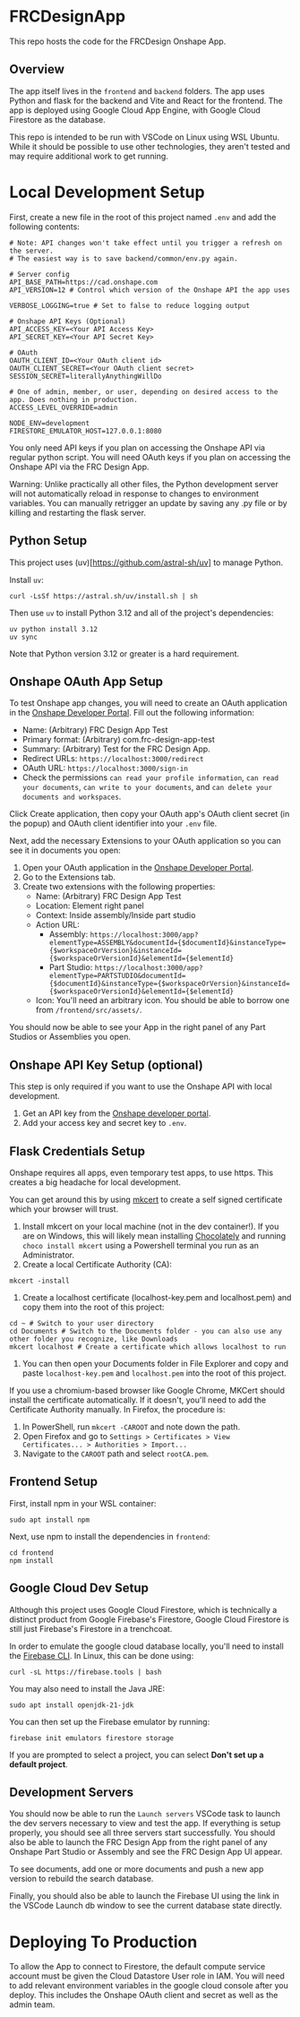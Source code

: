 # FRCDesignApp

This repo hosts the code for the FRCDesign Onshape App.

## Overview

The app itself lives in the `frontend` and `backend` folders. The app uses Python and flask for the backend and Vite and React for the frontend.
The app is deployed using Google Cloud App Engine, with Google Cloud Firestore as the database.

This repo is intended to be run with VSCode on Linux using WSL Ubuntu.
While it should be possible to use other technologies, they aren't tested and may require additional work to get running.

# Local Development Setup

First, create a new file in the root of this project named `.env` and add the following contents:

```
# Note: API changes won't take effect until you trigger a refresh on the server.
# The easiest way is to save backend/common/env.py again.

# Server config
API_BASE_PATH=https://cad.onshape.com
API_VERSION=12 # Control which version of the Onshape API the app uses

VERBOSE_LOGGING=true # Set to false to reduce logging output

# Onshape API Keys (Optional)
API_ACCESS_KEY=<Your API Access Key>
API_SECRET_KEY=<Your API Secret Key>

# OAuth
OAUTH_CLIENT_ID=<Your OAuth client id>
OAUTH_CLIENT_SECRET=<Your OAuth client secret>
SESSION_SECRET=literallyAnythingWillDo

# One of admin, member, or user, depending on desired access to the app. Does nothing in production.
ACCESS_LEVEL_OVERRIDE=admin

NODE_ENV=development
FIRESTORE_EMULATOR_HOST=127.0.0.1:8080
```

You only need API keys if you plan on accessing the Onshape API via regular python script.
You will need OAuth keys if you plan on accessing the Onshape API via the FRC Design App.

Warning: Unlike practically all other files, the Python development server will not automatically reload in response to changes to environment variables.
You can manually retrigger an update by saving any .py file or by killing and restarting the flask server.

## Python Setup

This project uses (uv)[https://github.com/astral-sh/uv] to manage Python.

Install `uv`:

```
curl -LsSf https://astral.sh/uv/install.sh | sh
```

Then use `uv` to install Python 3.12 and all of the project's dependencies:

```
uv python install 3.12
uv sync
```

Note that Python version 3.12 or greater is a hard requirement.

## Onshape OAuth App Setup

To test Onshape app changes, you will need to create an OAuth application in the [Onshape Developer Portal](https://cad.onshape.com/appstore/dev-portal/oauthApps). Fill out the following information:

-   Name: (Arbitrary) FRC Design App Test
-   Primary format: (Arbitrary) com.frc-design-app-test
-   Summary: (Arbitrary) Test for the FRC Design App.
-   Redirect URLs: `https://localhost:3000/redirect`
-   OAuth URL: `https://localhost:3000/sign-in`
-   Check the permissions `can read your profile information`, `can read your documents`, `can write to your documents`, and `can delete your documents and workspaces`.

Click Create application, then copy your OAuth app's OAuth client secret (in the popup) and OAuth client identifier into your `.env` file.

Next, add the necessary Extensions to your OAuth application so you can see it in documents you open:

1. Open your OAuth application in the [Onshape Developer Portal](https://cad.onshape.com/appstore/dev-portal/oauthApps).
2. Go to the Extensions tab.
3. Create two extensions with the following properties:
    - Name: (Arbitrary) FRC Design App Test
    - Location: Element right panel
    - Context: Inside assembly/Inside part studio
    - Action URL:
        - Assembly: `https://localhost:3000/app?elementType=ASSEMBLY&documentId={$documentId}&instanceType={$workspaceOrVersion}&instanceId={$workspaceOrVersionId}&elementId={$elementId}`
        - Part Studio: `https://localhost:3000/app?elementType=PARTSTUDIO&documentId={$documentId}&instanceType={$workspaceOrVersion}&instanceId={$workspaceOrVersionId}&elementId={$elementId}`
    - Icon: You'll need an arbitrary icon. You should be able to borrow one from `/frontend/src/assets/`.

You should now be able to see your App in the right panel of any Part Studios or Assemblies you open.

## Onshape API Key Setup (optional)

This step is only required if you want to use the Onshape API with local development.

1. Get an API key from the [Onshape developer portal](https://dev-portal.onshape.com/keys).
1. Add your access key and secret key to `.env`.

## Flask Credentials Setup

Onshape requires all apps, even temporary test apps, to use https. This creates a big headache for local development.

You can get around this by using [mkcert](https://github.com/FiloSottile/mkcert) to create a self signed certificate which your browser will trust.

1. Install mkcert on your local machine (not in the dev container!).
   If you are on Windows, this will likely mean installing [Chocolately](https://chocolatey.org/install) and running `choco install mkcert` using a Powershell terminal you run as an Administrator.
1. Create a local Certificate Authority (CA):

```
mkcert -install
```

1. Create a localhost certificate (localhost-key.pem and localhost.pem) and copy them into the root of this project:

```
cd ~ # Switch to your user directory
cd Documents # Switch to the Documents folder - you can also use any other folder you recognize, like Downloads
mkcert localhost # Create a certificate which allows localhost to run
```

1. You can then open your Documents folder in File Explorer and copy and paste `localhost-key.pem` and `localhost.pem` into the root of this project.

If you use a chromium-based browser like Google Chrome, MKCert should install the certificate automatically.
If it doesn't, you'll need to add the Certificate Authority manually. In Firefox, the procedure is:

1. In PowerShell, run `mkcert -CAROOT` and note down the path.
1. Open Firefox and go to `Settings > Certificates > View Certificates... > Authorities > Import...`
1. Navigate to the `CAROOT` path and select `rootCA.pem`.

## Frontend Setup

First, install npm in your WSL container:

```
sudo apt install npm
```

Next, use npm to install the dependencies in `frontend`:

```
cd frontend
npm install
```

## Google Cloud Dev Setup

Although this project uses Google Cloud Firestore, which is technically a distinct product from Google Firebase's Firestore, Google Cloud Firestore is still just Firebase's Firestore in a trenchcoat.

In order to emulate the google cloud database locally, you'll need to install the [Firebase CLI](https://firebase.google.com/docs/cli). In Linux, this can be done using:

```
curl -sL https://firebase.tools | bash
```

You may also need to install the Java JRE:

```
sudo apt install openjdk-21-jdk
```

You can then set up the Firebase emulator by running:

```
firebase init emulators firestore storage
```

If you are prompted to select a project, you can select **Don't set up a default project**.

## Development Servers

You should now be able to run the `Launch servers` VSCode task to launch the dev servers necessary to view and test the app.
If everything is setup properly, you should see all three servers start successfully.
You should also be able to launch the FRC Design App from the right panel of any Onshape Part Studio or Assembly and see the FRC Design App UI appear.

To see documents, add one or more documents and push a new app version to rebuild the search database.

Finally, you should also be able to launch the Firebase UI using the link in the VSCode Launch db window to see the current database state directly.

# Deploying To Production

To allow the App to connect to Firestore, the default compute service account must be given the Cloud Datastore User role in IAM.
You will need to add relevant environment variables in the google cloud console after you deploy. This includes the Onshape OAuth client and secret as well as the admin team.

